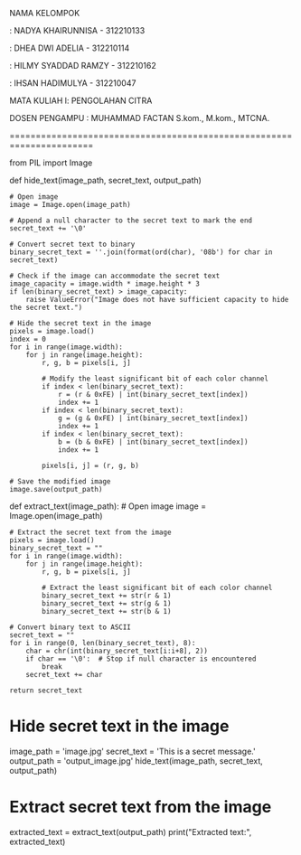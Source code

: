 NAMA KELOMPOK

: NADYA KHAIRUNNISA - 312210133

: DHEA DWI ADELIA - 312210114
              
: HILMY SYADDAD RAMZY - 312210162
              
: IHSAN HADIMULYA - 312210047

MATA KULIAH l: PENGOLAHAN CITRA

DOSEN PENGAMPU : MUHAMMAD FACTAN S.kom., M.kom., MTCNA.

======================================================================
              
from PIL import Image


def hide_text(image_path, secret_text, output_path)

    # Open image
    image = Image.open(image_path)
    
    # Append a null character to the secret text to mark the end
    secret_text += '\0'
    
    # Convert secret text to binary
    binary_secret_text = ''.join(format(ord(char), '08b') for char in secret_text)
    
    # Check if the image can accommodate the secret text
    image_capacity = image.width * image.height * 3
    if len(binary_secret_text) > image_capacity:
        raise ValueError("Image does not have sufficient capacity to hide the secret text.")
    
    # Hide the secret text in the image
    pixels = image.load()
    index = 0
    for i in range(image.width):
        for j in range(image.height):
            r, g, b = pixels[i, j]
            
            # Modify the least significant bit of each color channel
            if index < len(binary_secret_text):
                r = (r & 0xFE) | int(binary_secret_text[index])
                index += 1
            if index < len(binary_secret_text):
                g = (g & 0xFE) | int(binary_secret_text[index])
                index += 1
            if index < len(binary_secret_text):
                b = (b & 0xFE) | int(binary_secret_text[index])
                index += 1
            
            pixels[i, j] = (r, g, b)
    
    # Save the modified image
    image.save(output_path)

def extract_text(image_path):
    # Open image
    image = Image.open(image_path)
    
    # Extract the secret text from the image
    pixels = image.load()
    binary_secret_text = ""
    for i in range(image.width):
        for j in range(image.height):
            r, g, b = pixels[i, j]
            
            # Extract the least significant bit of each color channel
            binary_secret_text += str(r & 1)
            binary_secret_text += str(g & 1)
            binary_secret_text += str(b & 1)
    
    # Convert binary text to ASCII
    secret_text = ""
    for i in range(0, len(binary_secret_text), 8):
        char = chr(int(binary_secret_text[i:i+8], 2))
        if char == '\0':  # Stop if null character is encountered
            break
        secret_text += char
    
    return secret_text

# Hide secret text in the image
image_path = 'image.jpg'
secret_text = 'This is a secret message.'
output_path = 'output_image.jpg'
hide_text(image_path, secret_text, output_path)

# Extract secret text from the image
extracted_text = extract_text(output_path)
print("Extracted text:", extracted_text)
